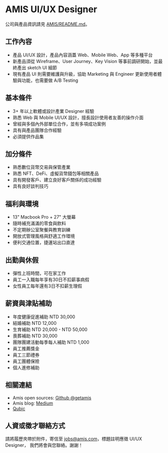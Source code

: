 # AMIS UI/UX Designer

公司與產品資訊請見 [AMIS/README.md](README.md)。

## 工作內容

* 產品 UI/UX 設計，產品內容涵蓋 Web、Mobile Web、App 等多種平台
* 新產品須從 Wireframe、User Journey、Key Vision 等事前調研開始，並最終產出 sketch UI 細節
* 現有產品 UI 則需要維護與升級，協助 Marketing 與 Engineer 更新使用者體驗與功能，也需要做 A/B Testing

## 基本條件

* 3+ 年以上軟體或設計產業 Designer 經驗
* 熟悉 Web 與 Mobile UI/UX 設計，擅長設計使用者友善的操作介面
* 曾經與多個內外部單位合作，並有多項成功案例
* 具有與產品團隊合作經驗
* 必須提供作品集

## 加分條件

* 熟悉數位貨幣交易與保管產業
* 熟悉 NFT、DeFi、虛擬貨幣錢包等相關產品
* 具有開發客戶、建立良好客戶關係的成功經驗
* 具有良好談判技巧

## 福利與環境

* 13" Macbook Pro + 27" 大螢幕
* 隨時補充滿滿的零食與飲料
* 不定期辦公室聚餐與教育訓練
* 開放式管理風格與舒適工作環境
* 便利交通位置，捷運站出口直達

## 出勤與休假

* 彈性上班時間，可在家工作
* 員工一入職每年享有30日不扣薪事病假
* 女性員工每年還有3日不扣薪生理假

## 薪資與津貼補助

* 年度健康促進補助 NTD 30,000
* 結婚補助 NTD 12,000
* 生育補助 NTD 20,000 - NTD 50,000
* 喪葬補助 NTD 30,000
* 團隊團建活動每季每人補助 NTD 1,000
* 員工推薦獎金
* 員工三節禮券
* 員工團體保險
* 個人進修補助

## 相關連結
* Amis open sources: [Github @getamis](https://github.com/getamis)
* Amis blog: [Medium](https://medium.com/getamis)
* [Qubic](https://www.qubic.app/)

## 人資或徵才聯絡方式
請將履歷夾帶於附件，寄信至 jobs@amis.com，標題註明應徵 UI/UX Designer， 我們將會與您聯絡。謝謝！
